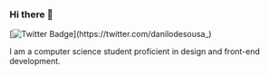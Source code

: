 ### Hi there 👋

[![Twitter Badge](https://img.shields.io/badge/@danilodesousa__-1a8cd8?style=flat-square&logo=twitter&logoColor=ffffff&labelColor=1a8cd8&color=1a8cd8&link=https://twitter.com/danilodesousa_)](https://twitter.com/danilodesousa_)

I am a computer science student proficient in design and front-end development.
